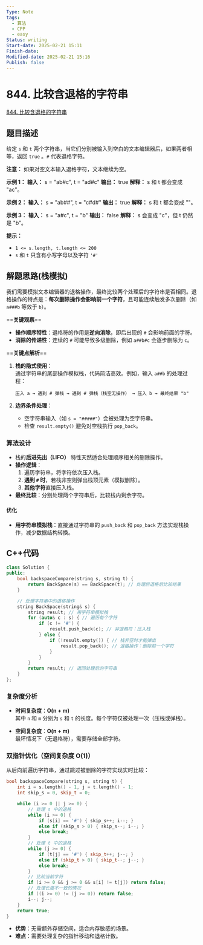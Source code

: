 ```yaml
---
Type: Note
tags:
  - 算法
  - CPP
  - easy
Status: writing
Start-date: 2025-02-21 15:11
Finish-date: 
Modified-date: 2025-02-21 15:16
Publish: false
---
```



# 844. 比较含退格的字符串
[844. 比较含退格的字符串](https://leetcode.cn/problems/backspace-string-compare/)

## 题目描述
给定 `s` 和 `t` 两个字符串，当它们分别被输入到空白的文本编辑器后，如果两者相等，返回 `true` 。`#` 代表退格字符。

**注意：** 如果对空文本输入退格字符，文本继续为空。

**示例 1：**
**输入：** s = "ab#c", t = "ad#c"
**输出：** true
**解释：** s 和 t 都会变成 "ac"。

**示例 2：**
**输入：** s = "ab##", t = "c#d#"
**输出：** true
**解释：** s 和 t 都会变成 ""。

**示例 3：**
**输入：** s = "a#c", t = "b"
**输出：** false
**解释：** s 会变成 "c"，但 t 仍然是 "b"。

**提示：**
- `1 <= s.length, t.length <= 200`
- `s` 和 `t` 只含有小写字母以及字符 `'#'`

## 解题思路(栈模拟)


我们需要模拟文本编辑器的退格操作，最终比较两个处理后的字符串是否相同。退格操作的特点是：**每次删除操作会影响前一个字符**，且可能连续触发多次删除（如 `a###b` 等效于 `b`）。

==**关键观察**==
- **操作顺序特性**：退格符的作用是**逆向消除**，即后出现的 `#` 会影响前面的字符。
- **消除的传递性**：连续的 `#` 可能导致多级删除，例如 `a##b#c` 会逐步删除为 `c`。


==**关键点解析**==
1. **栈的隐式使用**：  
    通过字符串的尾部操作模拟栈，代码简洁高效。例如，输入 `a##b` 的处理过程：
    ```
    压入 a → 遇到 # 弹栈 → 遇到 # 弹栈（栈空无操作） → 压入 b → 最终结果 "b"
    ```
    
2. **边界条件处理**：
    - 空字符串输入（如 `s = "#####"`）会被处理为空字符串。
    - 检查 `result.empty()` 避免对空栈执行 `pop_back`。



### 算法设计 

- 栈的**后进先出（LIFO）** 特性天然适合处理顺序相关的删除操作。
- **操作逻辑**：
    1. 遍历字符串，将字符依次压入栈。
    2. **遇到 `#` 时**，若栈非空则弹出栈顶元素（模拟删除）。
    3. **其他字符**直接压入栈。
- **最终比较**：分别处理两个字符串后，比较栈内剩余字符。

#### 优化
- **用字符串模拟栈**：直接通过字符串的 `push_back` 和 `pop_back` 方法实现栈操作，减少数据结构转换。


## C++代码

```cpp
class Solution {
public:
    bool backspaceCompare(string s, string t) {
        return BackSpace(s) == BackSpace(t); // 处理后退格后比较结果
    }

    // 处理字符串中的退格操作
    string BackSpace(string& s) {
        string result; // 用字符串模拟栈
        for (auto& c : s) { // 遍历每个字符
            if (c != '#') {
                result.push_back(c); // 非退格符：压入栈
            } else {
                if (!result.empty()) { // 栈非空时才能弹出
                    result.pop_back(); // 退格操作：删除前一个字符
                }
            }
        }
        return result; // 返回处理后的字符串
    }
};
```

### 复杂度分析

- **时间复杂度**：**O(n + m)**  
    其中 `n` 和 `m` 分别为 `s` 和 `t` 的长度。每个字符仅被处理一次（压栈或弹栈）。

- **空间复杂度**：**O(n + m)**  
    最坏情况下（无退格符），需要存储全部字符。


### 双指针优化（空间复杂度 O(1)）

从后向前遍历字符串，通过跳过被删除的字符实现实时比较：

```cpp
bool backspaceCompare(string s, string t) {
    int i = s.length() - 1, j = t.length() - 1;
    int skip_s = 0, skip_t = 0;

    while (i >= 0 || j >= 0) {
        // 处理 s 中的退格
        while (i >= 0) {
            if (s[i] == '#') { skip_s++; i--; }
            else if (skip_s > 0) { skip_s--; i--; }
            else break;
        }
        // 处理 t 中的退格
        while (j >= 0) {
            if (t[j] == '#') { skip_t++; j--; }
            else if (skip_t > 0) { skip_t--; j--; }
            else break;
        }
        // 比较当前字符
        if (i >= 0 && j >= 0 && s[i] != t[j]) return false;
        // 处理长度不一致的情况
        if ((i >= 0) != (j >= 0)) return false;
        i--; j--;
    }
    return true;
}
```

- **优势**：无需额外存储空间，适合内存敏感的场景。
- **难点**：需要处理复杂的指针移动和退格计数。




